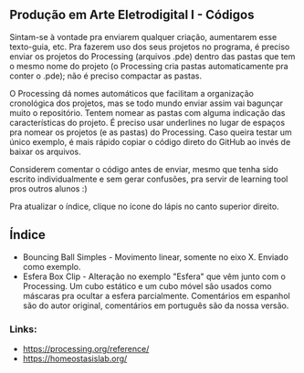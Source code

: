 ## Produção em Arte Eletrodigital I - Códigos

Sintam-se à vontade pra enviarem qualquer criação, aumentarem esse texto-guia, etc. Pra fazerem uso dos seus projetos no programa, é preciso enviar os projetos do Processing (arquivos .pde) dentro das pastas que tem o mesmo nome do projeto (o Processing cria pastas automaticamente pra conter o .pde); não é preciso compactar as pastas.

O Processing dá nomes automáticos que facilitam a organização cronológica dos projetos, mas se todo mundo enviar assim vai bagunçar muito o repositório. Tentem nomear as pastas com alguma indicação das características do projeto. É preciso usar underlines no lugar de espaços pra nomear os projetos (e as pastas) do Processing. Caso queira testar um único exemplo, é mais rápido copiar o código direto do GitHub ao invés de baixar os arquivos.

Considerem comentar o código antes de enviar, mesmo que tenha sido escrito individualmente e sem gerar confusões, pra servir de learning tool pros outros alunos :)

Pra atualizar o índice, clique no ícone do lápis no canto superior direito.

## Índice

* Bouncing Ball Simples - Movimento linear, somente no eixo X. Enviado como exemplo.
* Esfera Box Clip - Alteração no exemplo "Esfera" que vêm junto com o Processing. Um cubo estático e um cubo móvel são usados como máscaras pra ocultar a esfera parcialmente. Comentários em espanhol são do autor original, comentários em português são da nossa versão.

### Links:

* https://processing.org/reference/
* https://homeostasislab.org/
